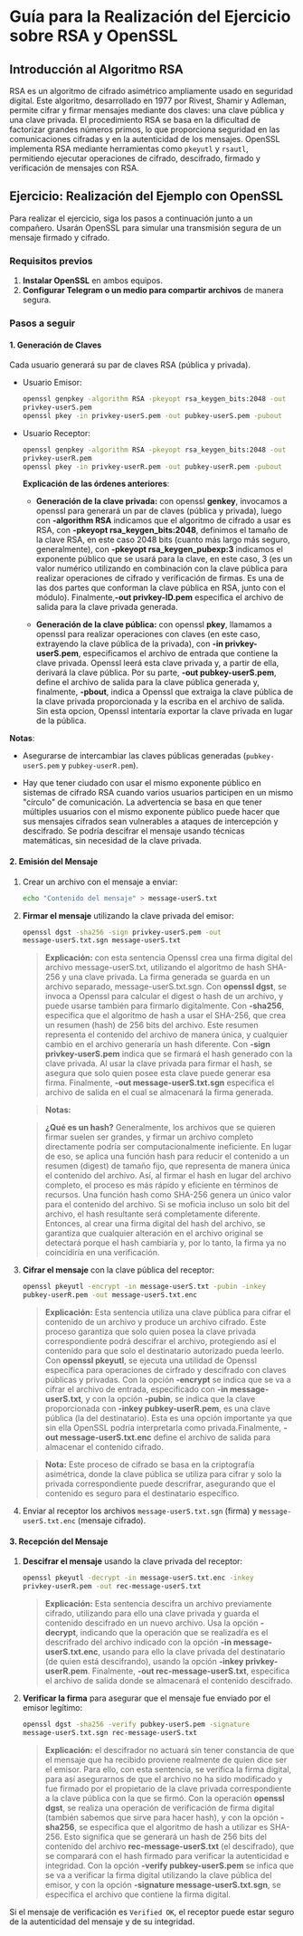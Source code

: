 
# Guía para la Realización del Ejercicio sobre RSA y OpenSSL

## Introducción al Algoritmo RSA

RSA es un algoritmo de cifrado asimétrico ampliamente usado en seguridad digital. Este algoritmo, desarrollado en 1977 por Rivest, Shamir y Adleman, permite cifrar y firmar mensajes mediante dos claves: una clave pública y una clave privada. El procedimiento RSA se basa en la dificultad de factorizar grandes números primos, lo que proporciona seguridad en las comunicaciones cifradas y en la autenticidad de los mensajes. OpenSSL implementa RSA mediante herramientas como `pkeyutl` y `rsautl`, permitiendo ejecutar operaciones de cifrado, descifrado, firmado y verificación de mensajes con RSA.

## Ejercicio: Realización del Ejemplo con OpenSSL

Para realizar el ejercicio, siga los pasos a continuación junto a un compañero. Usarán OpenSSL para simular una transmisión segura de un mensaje firmado y cifrado.

### Requisitos previos

1. **Instalar OpenSSL** en ambos equipos.
2. **Configurar Telegram o un medio para compartir archivos** de manera segura.

### Pasos a seguir

#### 1. Generación de Claves
Cada usuario generará su par de claves RSA (pública y privada).

- Usuario Emisor:
  ```bash
  openssl genpkey -algorithm RSA -pkeyopt rsa_keygen_bits:2048 -out 
  privkey-userS.pem 
  openssl pkey -in privkey-userS.pem -out pubkey-userS.pem -pubout
  ```
- Usuario Receptor:
  ```bash
  openssl genpkey -algorithm RSA -pkeyopt rsa_keygen_bits:2048 -out 
  privkey-userR.pem
  openssl pkey -in privkey-userR.pem -out pubkey-userR.pem -pubout
  ```

  **Explicación de las órdenes anteriores**:

  * **Generación de la clave privada:** con openssl **genkey**, invocamos a openssl para generará
  un par de claves (pública y privada), luego con **-algorithm RSA** indicamos que el algoritmo de
  cifrado a usar es RSA, con **-pkeyopt rsa_keygen_bits:2048**, definimos el tamaño de la clave RSA, en
  este caso 2048 bits (cuanto más largo más seguro, generalmente), con **-pkeyopt rsa_keygen_pubexp:3**
  indicamos el exponente público que se usará para la clave, en este caso, 3 (es un valor numérico utilizando
  en combinación con la clave pública para realizar operaciones de cifrado y verificación de firmas. Es una
  de las dos partes que conforman la clave pública en RSA, junto con el módulo). Finalmente,**-out privkey-ID.pem**
  especifica el archivo de salida para la clave privada generada.

  * **Generación de la clave pública:** con openssl **pkey**, llamamos a openssl para realizar operaciones
  con claves (en este caso, extrayendo la clave pública de la privada), con **-in privkey-userS.pem**, especificamos
  el archivo de entrada que contiene la clave privada. Openssl leerá esta clave privada y, a partir de ella,
  derivará la clave pública. Por su parte, **-out pubkey-userS.pem**, define el archivo de salida para la clave pública
  generada y, finalmente, **-pbout**, indica a Openssl que extraiga la clave pública de la clave privada
  proporcionada y la escriba en el archivo de salida. Sin esta opcion, Openssl intentaría exportar la clave privada en 
  lugar de la pública.

**Notas**: 

   * Asegurarse de intercambiar las claves públicas generadas (`pubkey-userS.pem` y `pubkey-userR.pem`).

   * Hay que tener ciudado con usar el mismo exponente público en sistemas de cifrado RSA cuando varios usuarios
   participen en un mismo "círculo" de comunicación. La advertencia se basa en que tener múltiples usuarios con el mismo 
   exponente público puede hacer que sus mensajes cifrados sean vulnerables a ataques de intercepción y descifrado. Se podría
   descifrar el mensaje usando técnicas matemáticas, sin necesidad de la clave privada.

#### 2. Emisión del Mensaje

1. Crear un archivo con el mensaje a enviar:
   ```bash
   echo "Contenido del mensaje" > message-userS.txt
   ```

2. **Firmar el mensaje** utilizando la clave privada del emisor:
   ```bash
   openssl dgst -sha256 -sign privkey-userS.pem -out 
   message-userS.txt.sgn message-userS.txt
   ```

   > **Explicación:** con esta sentencia Openssl crea una firma digital del archivo message-userS.txt, utilizando el
   > algoritmo de hash SHA-256 y una clave privada. La firma generada se guarda en un archivo separado, message-userS.txt.sgn.
   > Con **openssl dgst**, se invoca a Openssl para calcular el digest o hash de un archivo, y puede usarse también para firmarlo 
   > digitalmente. Con **-sha256**, especifica que el algoritmo de hash a usar el SHA-256, que crea un resumen (hash) de 256 bits del 
   > archivo. Este resumen representa el contenido del archivo de manera única, y cualquier cambio en el archivo generaría un hash
   > diferente. Con **-sign privkey-userS.pem** indica que se firmará el hash generado con la clave privada. Al usar la clave privada
   > para firmar el hash, se asegura que solo quien posee esta clave puede generar esa firma. Finalmente, **-out message-userS.txt.sgn**
   > especifica el archivo de salida en el cual se almacenará la firma generada.

   > **Notas:**

      > **¿Qué es un hash?** Generalmente, los archivos que se quieren firmar suelen ser grandes, y firmar un archivo completo
      > directamente podría ser computacionalmente ineficiente. En lugar de eso, se aplica una función hash para reducir el contenido
      > a un resumen (digest) de tamaño fijo, que representa de manera única el contenido del archivo. Así, al firmar el hash en lugar
      > del archivo completo, el proceso es más rápido y eficiente en términos de recursos. Una función hash como SHA-256 genera un único
      > valor para el contenido del archivo. Si se moficia incluso un solo bit del archivo, el hash resultante será completamente diferente.
      > Entonces, al crear una firma digital del hash del archivo, se garantiza que cualquier alteración en el archivo original se detectará
      > porque el hash cambiaría y, por lo tanto, la firma ya no coincidiría en una verificación.

3. **Cifrar el mensaje** con la clave pública del receptor:
   ```bash
   openssl pkeyutl -encrypt -in message-userS.txt -pubin -inkey 
   pubkey-userR.pem -out message-userS.txt.enc
   ```

   > **Explicación:** Esta sentencia utiliza una clave pública para cifrar el contenido de un archivo
   > y produce un archivo cifrado. Este proceso garantiza que solo quien posea la clave privada correspondiente podrá descifrar
   > el archivo, protegiendo así el contenido para que solo el destinatario autorizado pueda leerlo.
   > Con **openssl pkeyutl**, se ejecuta una utilidad de Openssl específica para operaciones de cirfrado y descifrado con claves públicas y 
   > privadas. Con la opción **-encrypt** se indica que se va a cifrar el archivo de entrada, especificado con **-in message-userS.txt**,
   > y con la opción **-pubin**, se indica que la clave proporcionada con **-inkey pubkey-userR.pem**, es una clave pública (la del destinatario).
   > Esta es una opción importante ya que sin ella OpenSSL podría interpretarla como privada.Finalmente, **-out message-userS.txt.enc**
   > define el archivo de salida para almacenar el contenido cifrado.

   > **Nota:** Este proceso de cifrado se basa en la criptografía asimétrica, donde la clave pública se utiliza para cifrar
   > y solo la privada correspondiente puede descrifrar, asegurando que el contenido es seguro para el destinatario específico.

4. Enviar al receptor los archivos `message-userS.txt.sgn` (firma) y `message-userS.txt.enc` (mensaje cifrado).

#### 3. Recepción del Mensaje

1. **Descifrar el mensaje** usando la clave privada del receptor:
   ```bash
   openssl pkeyutl -decrypt -in message-userS.txt.enc -inkey
   privkey-userR.pem -out rec-message-userS.txt
   ```

   > **Explicación:** Esta sentencia descifra un archivo previamente cifrado, utilizando para ello una clave privada y guarda el contenido
   > descifrado en un nuevo archivo. Usa la opción **-decrypt**, indicando que la operación que se realizadŕa es el descrifrado del archivo
   > indicado con la opción **-in message-userS.txt.enc**, usando para ello la clave privada del destinatario (de quien está descifrando), 
   > usando la opción **-inkey privkey-userR.pem**. Finalmente, **-out rec-message-userS.txt**, especifica el archivo de salida donde se almacenará 
   > el contenido descifrado.

2. **Verificar la firma** para asegurar que el mensaje fue enviado por el emisor legítimo:
   ```bash
   openssl dgst -sha256 -verify pubkey-userS.pem -signature
   message-userS.txt.sgn rec-message-userS.txt
   ```

   > **Explicación:** el descifrador no actuará sin tener constancia de que el mensaje que ha recibido proviene
   > realmente de quien dice ser el emisor. Para ello, con esta sentencia, se verifica la firma digital, para así asegurarnos de que 
   > el archivo no ha sido modificado y fue firmado por el propietario de la clave privada correspondiente a la clave pública con
   > la que se firmó. Con la operación **openssl dgst**, se realiza una operación de verificación de firma digital (también sabemos que
   > sirve para hacer hash), y con la opción **-sha256**, se especifica que el algoritmo de hash a utilizar es SHA-256. Esto significa que
   > se generará un hash de 256 bits del contenido del archivo **rec-message-userS.txt** (el descifrado), que se comparará con
   > el hash firmado para verificar la autenticidad e integridad. Con la opción **-verify pubkey-userS.pem** se infica que se va a verificar
   > la firma digital utilizando la clave pública del emisor, y con la opción **-signature message-userS.txt.sgn**, se especifica
   > el archivo que contiene la firma digital.

Si el mensaje de verificación es `Verified OK`, el receptor puede estar seguro de la autenticidad del mensaje y de su integridad.

